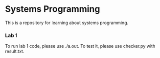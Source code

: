# Systems Programming
This is a repository for learning about systems programming.

### Lab 1
To run lab 1 code, please use ./a.out.
To test it, please use checker.py with result.txt.